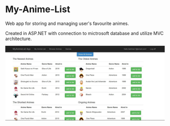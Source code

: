 ﻿# My-Anime-List

Web app for storing and managing user's favourite animes.

Created in ASP.NET with connection to mictrosoft database and utilize MVC architecture.

![alt text](https://github.com/Kamony/My-Anime-List/blob/master/15967632_10207734040581700_1222116605_o.jpg)
